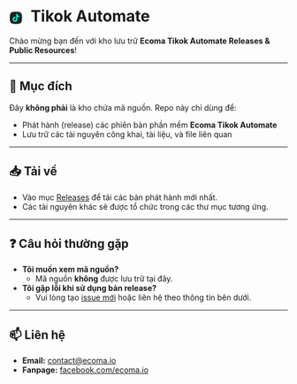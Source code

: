 # <img src="logo.png" alt="Logo" width="24" height="24" style="vertical-align:middle; margin-right:8px;"> Tikok Automate

Chào mừng bạn đến với kho lưu trữ **Ecoma Tikok Automate Releases & Public Resources**!

---

## 🚀 Mục đích

Đây **không phải** là kho chứa mã nguồn. Repo này chỉ dùng để:
- Phát hành (release) các phiên bản phần mềm **Ecoma Tikok Automate**
- Lưu trữ các tài nguyên công khai, tài liệu, và file liên quan

---

## 📥 Tải về

- Vào mục [Releases](https://github.com/ecoma-io/tiktok-automate/releases) để tải các bản phát hành mới nhất.
- Các tài nguyên khác sẽ được tổ chức trong các thư mục tương ứng.

---

## ❓ Câu hỏi thường gặp

- **Tôi muốn xem mã nguồn?**
  - Mã nguồn **không** được lưu trữ tại đây.
- **Tôi gặp lỗi khi sử dụng bản release?**
  - Vui lòng tạo [issue mới](https://github.com/ecoma-io/tiktok-automate/issues) hoặc liên hệ theo thông tin bên dưới.

---

## 📫 Liên hệ

- **Email:** [contact@ecoma.io](mailto:contact@ecoma.io)
- **Fanpage:** [facebook.com/ecoma.io](https://facebook.com/ecoma.io)




